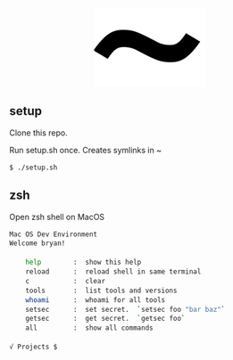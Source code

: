 
<p align="center">
    <img src="res/tilda.png"/>
</p>

## setup

Clone this repo.

Run setup.sh once.  Creates symlinks in ~

```bash
$ ./setup.sh
```

## zsh

Open zsh shell on MacOS

```bash
Mac OS Dev Environment
Welcome bryan!

    help        :  show this help
    reload      :  reload shell in same terminal
    c           :  clear    
    tools       :  list tools and versions
    whoami      :  whoami for all tools
    setsec      :  set secret.  `setsec foo "bar baz"`
    getsec      :  get secret.  `getsec foo`
    all         :  show all commands

√ Projects $
```